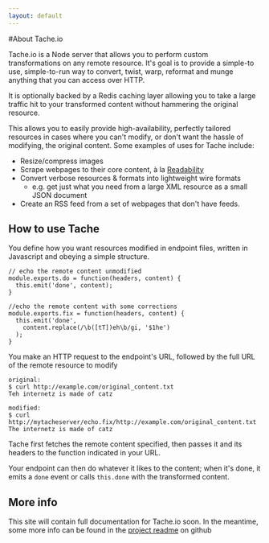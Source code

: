 ```yaml
---
layout: default
---
```

#About Tache.io

Tache.io is a Node server that allows you to perform custom transformations on any remote resource. It's goal is to provide a simple-to use, simple-to-run way to convert, twist, warp, reformat and munge anything that you can access over HTTP.

It is optionally backed by a Redis caching layer allowing you to take a large traffic hit to your transformed content without hammering the original resource.

This allows you to easily provide high-availability, perfectly tailored resources in cases where you can't modify, or don't want the hassle of modifying, the original content. Some examples of uses for Tache include:

* Resize/compress images
* Scrape webpages to their core content, à la [Readability](http://code.google.com/p/arc90labs-readability/)
* Convert verbose resources & formats into lightweight wire formats
    * e.g. get just what you need from a large XML resource as a small JSON document
* Create an RSS feed from a set of webpages that don't have feeds.

## How to use Tache

You define how you want resources modified in endpoint files, written in Javascript and obeying a simple structure.

    // echo the remote content unmodified
    module.exports.do = function(headers, content) {
      this.emit('done', content);
    }
    
    //echo the remote content with some corrections
    module.exports.fix = function(headers, content) {
      this.emit('done',
        content.replace(/\b([tT])eh\b/gi, '$1he')
      );
    }

You make an HTTP request to the endpoint's URL, followed by the full URL of the remote resource to modify

    original:
    $ curl http://example.com/original_content.txt
    Teh internetz is made of catz
    
    modified:
    $ curl http://mytacheserver/echo.fix/http://example.com/original_content.txt
    The internetz is made of catz

Tache first fetches the remote content specified, then passes it and its headers to the function indicated in your URL.

Your endpoint can then do whatever it likes to the content; when it's done, it emits a `done` event or calls `this.done` with the transformed content.


## More info

This site will contain full documentation for Tache.io soon. In the meantime, some more info can be found in the [project readme](https://github.com/orls/tache.io/blob/master/README.md) on github
